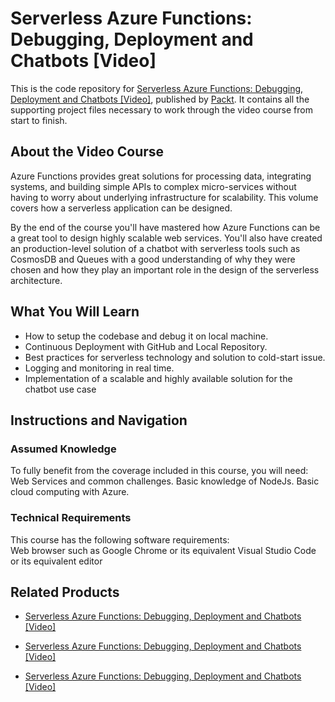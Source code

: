 # Serverless Azure Functions: Debugging, Deployment and Chatbots [Video]
This is the code repository for [Serverless Azure Functions: Debugging, Deployment and Chatbots [Video]](https://www.packtpub.com/virtualization-and-cloud/serverless-azure-functions-debugging-deployment-and-chatbots-video?utm_source=github&utm_medium=repository&utm_campaign=9781788474184), published by [Packt](https://www.packtpub.com/?utm_source=github). It contains all the supporting project files necessary to work through the video course from start to finish.
## About the Video Course
Azure Functions provides great solutions for processing data, integrating systems, and building simple APIs to complex micro-services without having to worry about underlying infrastructure for scalability. This volume covers how a serverless application can be designed.

By the end of the course you'll have mastered how Azure Functions can be a great tool to design highly scalable web services. You'll also have created an production-level solution of a chatbot with serverless tools such as CosmosDB and Queues with a good understanding of why they were chosen and how they play an important role in the design of the serverless architecture.

<H2>What You Will Learn</H2>
<DIV class=book-info-will-learn-text>
<UL>
<LI>How to setup the codebase and debug it on local machine. 
<LI>Continuous Deployment with GitHub and Local Repository. 
<LI>Best practices for serverless technology and solution to cold-start issue. 
<LI>Logging and monitoring in real time. 
<LI>Implementation of a scalable and highly available solution for the chatbot use case </LI></UL></DIV>

## Instructions and Navigation
### Assumed Knowledge
To fully benefit from the coverage included in this course, you will need:<br/>
Web Services and common challenges.
Basic knowledge of NodeJs.
Basic cloud computing with Azure.

### Technical Requirements
This course has the following software requirements:<br/>
Web browser such as Google Chrome or its equivalent
Visual Studio Code or its equivalent editor

## Related Products
* [Serverless Azure Functions: Debugging, Deployment and Chatbots [Video]]()

* [Serverless Azure Functions: Debugging, Deployment and Chatbots [Video]]()

* [Serverless Azure Functions: Debugging, Deployment and Chatbots [Video]]()

